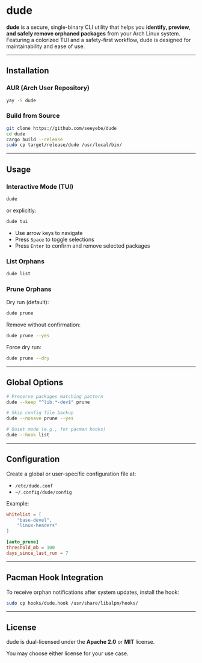 # dude

**dude** is a secure, single-binary CLI utility that helps you **identify, preview, and safely remove orphaned packages** from your Arch Linux system. Featuring a colorized TUI and a safety-first workflow, dude is designed for maintainability and ease of use.

---

## Installation

### AUR (Arch User Repository)

```bash
yay -S dude
```

### Build from Source

```bash
git clone https://github.com/seeyebe/dude
cd dude
cargo build --release
sudo cp target/release/dude /usr/local/bin/
```

---

## Usage

### Interactive Mode (TUI)

```bash
dude
```

or explicitly:

```bash
dude tui
```

* Use arrow keys to navigate
* Press `Space` to toggle selections
* Press `Enter` to confirm and remove selected packages

### List Orphans

```bash
dude list
```

### Prune Orphans

Dry run (default):

```bash
dude prune
```

Remove without confirmation:

```bash
dude prune --yes
```

Force dry run:

```bash
dude prune --dry
```

---

## Global Options

```bash
# Preserve packages matching pattern
dude --keep "^lib.*-dev$" prune

# Skip config file backup
dude --nosave prune --yes

# Quiet mode (e.g., for pacman hooks)
dude --hook list
```

---

## Configuration

Create a global or user-specific configuration file at:

* `/etc/dude.conf`
* `~/.config/dude/config`

Example:

```toml
whitelist = [
    "base-devel",
    "linux-headers"
]

[auto_prune]
threshold_mb = 100
days_since_last_run = 7
```

---

## Pacman Hook Integration

To receive orphan notifications after system updates, install the hook:

```bash
sudo cp hooks/dude.hook /usr/share/libalpm/hooks/
```

---

## License

dude is dual-licensed under the **Apache 2.0** or **MIT** license.

You may choose either license for your use case.